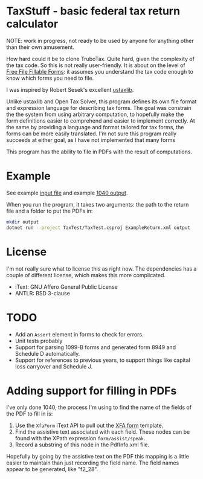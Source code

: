 
# TaxStuff - basic federal tax return calculator

NOTE: work in progress, not ready to be used by anyone for anything other than
their own amusement.

How hard could it be to clone TruboTax. Quite hard, given the complexity of the
tax code. So this is not really user-friendly. It is about on the level of
[Free File Fillable Forms](https://www.irs.gov/e-file-providers/free-file-fillable-forms):
it assumes you understand the tax code enough to know which forms you need to
file.

I was inspired by Robert Sesek's excellent [ustaxlib](https://github.com/rsesek/ustaxlib).

Unlike ustaxlib and Open Tax Solver, this program defines its own file format
and expression language for describing tax forms. The goal was constrain the
the system from using arbitrary computation, to hopefully make the form
definitions easier to comprehend and easier to implement correctly. At the same
by providing a language and format tailored for tax forms, the forms can be more
easily translated. I'm not sure this program really succeeds at either goal, as
I have not implemented that many forms

This program has the ability to file in PDFs with the result of computations.

# Example

See example [input file](ExampleReturn.xml) and example
[1040 output](Example1040.pdf).

When you run the program, it takes two arguments: the path to the return file
and a folder to put the PDFs in:

```bash
mkdir output
dotnet run --project TaxTest/TaxTest.csproj ExampleReturn.xml output
```

# License

I'm not really sure what to license this as right now. The dependencies has a
couple of different license, which makes this more complicated.

* iText: GNU Affero General Public License
* ANTLR: BSD 3-clause

# TODO

* Add an `Assert` element in forms to check for errors.
* Unit tests probably
* Support for parsing 1099-B forms and generated form 8949 and Schedule D automatically.
* Support for references to previous years, to support things like capital loss
  carryover and Schedule J.

# Adding support for filling in PDFs

I've only done 1040, the process I'm using to find the name of the fields of the
PDF to fill in is:

1. Use the `XfaForm` iText API to pull out the [XFA form](https://en.wikipedia.org/wiki/XFA)
   template.
1. Find the assistive text associated with each field. These nodes can be found
   with the XPath expression `form/assist/speak`.
1. Record a substring of this node in the PdfInfo.xml file.

Hopefully by going by the assistive text on the PDF this mapping is a little
easier to maintain than just recording the field name. The field names appear
to be generated, like "f2_28".
